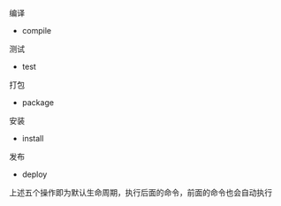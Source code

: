 编译

- compile

测试

- test

打包

- package

安装

- install

发布

- deploy



上述五个操作即为默认生命周期，执行后面的命令，前面的命令也会自动执行